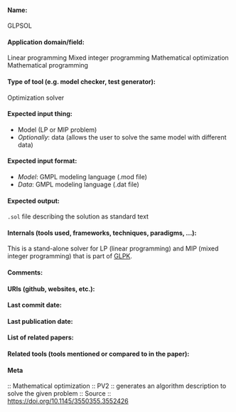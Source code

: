 #### Name:
GLPSOL

#### Application domain/field:
Linear programming
Mixed integer programming
Mathematical optimization
Mathematical programming

#### Type of tool (e.g. model checker, test generator):
Optimization solver

#### Expected input thing:
- Model (LP or MIP problem)
- *Optionally*: data (allows the user to solve the same model with different data)

#### Expected input format:
- *Model*: GMPL modeling language (.mod file)
- *Data*: GMPL modeling language (.dat file)

#### Expected output:
`.sol` file describing the solution as standard text

#### Internals (tools used, frameworks, techniques, paradigms, ...):
This is a stand-alone solver for LP (linear programming) and MIP (mixed integer programming) that is part of [GLPK](../Libraries/GLPK.md).

#### Comments:

#### URIs (github, websites, etc.):

#### Last commit date:

#### Last publication date:

#### List of related papers:

#### Related tools (tools mentioned or compared to in the paper):

#### Meta
:: Mathematical optimization
:: PV2 :: generates an algorithm description to solve the given problem
:: Source :: https://doi.org/10.1145/3550355.3552426
